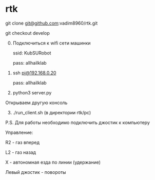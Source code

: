 # rtk

git clone git@github.com:vadim8960/rtk.git

git checkout develop

0. Подключиться к wifi сети машинки 

   ssid: KubSURobot
   
   pass: allhailklab

1. ssh pi@192.168.0.20

   pass: allhailklab
  
2. python3 server.py

Открываем другую консоль

3. ./run_client.sh (в директории rtk/pc)

P.S. Для работы необходимо подключить джостик к компьютеру

Управление:

R2 - газ вперед

L2 - газ назад

X - автономная езда по линии (удержание)

Левый джостик - повороты
